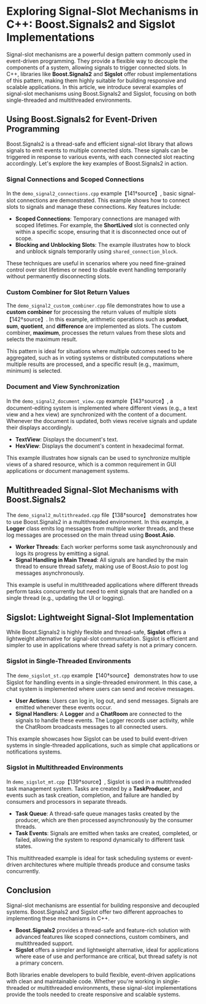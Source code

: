 # Exploring Signal-Slot Mechanisms in C++: Boost.Signals2 and Sigslot Implementations

Signal-slot mechanisms are a powerful design pattern commonly used in event-driven programming. They provide a flexible way to decouple the components of a system, allowing signals to trigger connected slots. In C++, libraries like **Boost.Signals2** and **Sigslot** offer robust implementations of this pattern, making them highly suitable for building responsive and scalable applications. In this article, we introduce several examples of signal-slot mechanisms using Boost.Signals2 and Sigslot, focusing on both single-threaded and multithreaded environments.

## Using Boost.Signals2 for Event-Driven Programming

Boost.Signals2 is a thread-safe and efficient signal-slot library that allows signals to emit events to multiple connected slots. These signals can be triggered in response to various events, with each connected slot reacting accordingly. Let's explore the key examples of Boost.Signals2 in action.

### Signal Connections and Scoped Connections

In the `demo_signal2_connections.cpp` example【141†source】, basic signal-slot connections are demonstrated. This example shows how to connect slots to signals and manage these connections. Key features include:
- **Scoped Connections**: Temporary connections are managed with scoped lifetimes. For example, the **ShortLived** slot is connected only within a specific scope, ensuring that it is disconnected once out of scope.
- **Blocking and Unblocking Slots**: The example illustrates how to block and unblock signals temporarily using `shared_connection_block`.

These techniques are useful in scenarios where you need fine-grained control over slot lifetimes or need to disable event handling temporarily without permanently disconnecting slots.

### Custom Combiner for Slot Return Values

The `demo_signal2_custom_combiner.cpp` file demonstrates how to use a **custom combiner** for processing the return values of multiple slots【142†source】. In this example, arithmetic operations such as **product**, **sum**, **quotient**, and **difference** are implemented as slots. The custom combiner, **maximum**, processes the return values from these slots and selects the maximum result.

This pattern is ideal for situations where multiple outcomes need to be aggregated, such as in voting systems or distributed computations where multiple results are processed, and a specific result (e.g., maximum, minimum) is selected.

### Document and View Synchronization

In the `demo_signal2_document_view.cpp` example【143†source】, a document-editing system is implemented where different views (e.g., a text view and a hex view) are synchronized with the content of a document. Whenever the document is updated, both views receive signals and update their displays accordingly.

- **TextView**: Displays the document's text.
- **HexView**: Displays the document's content in hexadecimal format.

This example illustrates how signals can be used to synchronize multiple views of a shared resource, which is a common requirement in GUI applications or document management systems.

## Multithreaded Signal-Slot Mechanisms with Boost.Signals2

The `demo_signal2_multithreaded.cpp` file【138†source】 demonstrates how to use Boost.Signals2 in a multithreaded environment. In this example, a **Logger** class emits log messages from multiple worker threads, and these log messages are processed on the main thread using **Boost.Asio**.

- **Worker Threads**: Each worker performs some task asynchronously and logs its progress by emitting a signal.
- **Signal Handling in Main Thread**: All signals are handled by the main thread to ensure thread safety, making use of Boost.Asio to post log messages asynchronously.

This example is useful in multithreaded applications where different threads perform tasks concurrently but need to emit signals that are handled on a single thread (e.g., updating the UI or logging).

## Sigslot: Lightweight Signal-Slot Implementation

While Boost.Signals2 is highly flexible and thread-safe, **Sigslot** offers a lightweight alternative for signal-slot communication. Sigslot is efficient and simpler to use in applications where thread safety is not a primary concern.

### Sigslot in Single-Threaded Environments

The `demo_sigslot_st.cpp` example【140†source】 demonstrates how to use Sigslot for handling events in a single-threaded environment. In this case, a chat system is implemented where users can send and receive messages.

- **User Actions**: Users can log in, log out, and send messages. Signals are emitted whenever these events occur.
- **Signal Handlers**: A **Logger** and a **ChatRoom** are connected to the signals to handle these events. The Logger records user activity, while the ChatRoom broadcasts messages to all connected users.

This example showcases how Sigslot can be used to build event-driven systems in single-threaded applications, such as simple chat applications or notifications systems.

### Sigslot in Multithreaded Environments

In `demo_sigslot_mt.cpp`【139†source】, Sigslot is used in a multithreaded task management system. Tasks are created by a **TaskProducer**, and events such as task creation, completion, and failure are handled by consumers and processors in separate threads.

- **Task Queue**: A thread-safe queue manages tasks created by the producer, which are then processed asynchronously by the consumer threads.
- **Task Events**: Signals are emitted when tasks are created, completed, or failed, allowing the system to respond dynamically to different task states.

This multithreaded example is ideal for task scheduling systems or event-driven architectures where multiple threads produce and consume tasks concurrently.

## Conclusion

Signal-slot mechanisms are essential for building responsive and decoupled systems. Boost.Signals2 and Sigslot offer two different approaches to implementing these mechanisms in C++.

- **Boost.Signals2** provides a thread-safe and feature-rich solution with advanced features like scoped connections, custom combiners, and multithreaded support.
- **Sigslot** offers a simpler and lightweight alternative, ideal for applications where ease of use and performance are critical, but thread safety is not a primary concern.

Both libraries enable developers to build flexible, event-driven applications with clean and maintainable code. Whether you're working in single-threaded or multithreaded environments, these signal-slot implementations provide the tools needed to create responsive and scalable systems.

